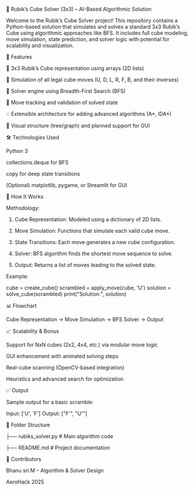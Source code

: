 🧩 Rubik’s Cube Solver (3x3) – AI-Based Algorithmic Solution

Welcome to the Rubik’s Cube Solver project! This repository contains a Python-based solution that simulates and solves a standard 3x3 Rubik’s Cube using algorithmic approaches like BFS. It includes full cube modeling, move simulation, state prediction, and solver logic with potential for scalability and visualization.




📌 Features

🔲 3x3 Rubik’s Cube representation using arrays (2D lists)

🔁 Simulation of all legal cube moves (U, D, L, R, F, B, and their inverses)

🧠 Solver engine using Breadth-First Search (BFS)

🧪 Move tracking and validation of solved state

💡 Extensible architecture for adding advanced algorithms (A*, IDA*)

🎥 Visual structure (tree/graph) and planned support for GUI





🛠️ Technologies Used

Python 3

collections.deque for BFS

copy for deep state transitions

(Optional) matplotlib, pygame, or Streamlit for GUI





🚀 How It Works

Methodology:

1. Cube Representation: Modeled using a dictionary of 2D lists.


2. Move Simulation: Functions that simulate each valid cube move.


3. State Transitions: Each move generates a new cube configuration.


4. Solver: BFS algorithm finds the shortest move sequence to solve.


5. Output: Returns a list of moves leading to the solved state.



Example:

cube = create_cube()
scrambled = apply_move(cube, 'U')
solution = solve_cube(scrambled)
print("Solution:", solution)




📊 Flowchart

Cube Representation → Move Simulation → BFS Solver → Output




📈 Scalability & Bonus

Support for NxN cubes (2x2, 4x4, etc.) via modular move logic

GUI enhancement with animated solving steps

Real-cube scanning (OpenCV-based integration)

Heuristics and advanced search for optimization





✅ Output

Sample output for a basic scramble:

Input: ['U', 'F']
Output: ["F'", "U'"]




📂 Folder Structure

├── rubiks_solver.py      # Main algorithm code

├── README.md             # Project documentation




🙌 Contributors

Bhanu sri.M – Algorithm & Solver Design

AeroHack 2025
